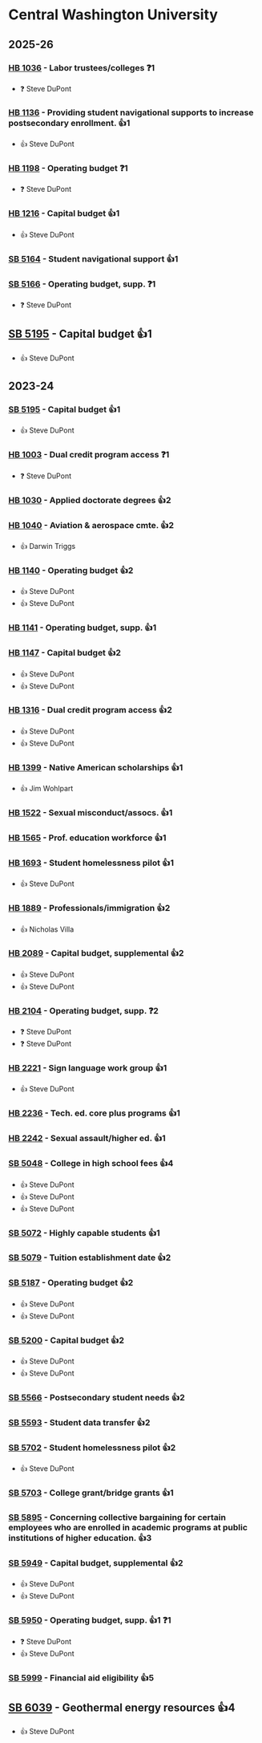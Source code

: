 # Central Washington University
## 2025-26

### [HB 1036](/bill/2025-26/hb/1036/) - Labor trustees/colleges   ❓1
* ❓ Steve DuPont

### [HB 1136](/bill/2025-26/hb/1136/) - Providing student navigational supports to increase postsecondary enrollment. 👍1  
* 👍 Steve DuPont

### [HB 1198](/bill/2025-26/hb/1198/) - Operating budget   ❓1
* ❓ Steve DuPont

### [HB 1216](/bill/2025-26/hb/1216/) - Capital budget 👍1  
* 👍 Steve DuPont

### [SB 5164](/bill/2025-26/sb/5164/) - Student navigational support 👍1  

### [SB 5166](/bill/2025-26/sb/5166/) - Operating budget, supp.   ❓1
* ❓ Steve DuPont

## [SB 5195](/bill/2025-26/sb/5195/) - Capital budget 👍1  
* 👍 Steve DuPont

## 2023-24

### [SB 5195](/bill/2023-24/sb/5195/) - Capital budget 👍1  
* 👍 Steve DuPont

### [HB 1003](/bill/2023-24/hb/1003/) - Dual credit program access   ❓1
* ❓ Steve DuPont

### [HB 1030](/bill/2023-24/hb/1030/) - Applied doctorate degrees 👍2  

### [HB 1040](/bill/2023-24/hb/1040/) - Aviation & aerospace cmte. 👍2  
* 👍 Darwin Triggs

### [HB 1140](/bill/2023-24/hb/1140/) - Operating budget 👍2  
* 👍 Steve DuPont
* 👍 Steve DuPont

### [HB 1141](/bill/2023-24/hb/1141/) - Operating budget, supp. 👍1  

### [HB 1147](/bill/2023-24/hb/1147/) - Capital budget 👍2  
* 👍 Steve DuPont
* 👍 Steve DuPont

### [HB 1316](/bill/2023-24/hb/1316/) - Dual credit program access 👍2  
* 👍 Steve DuPont
* 👍 Steve DuPont

### [HB 1399](/bill/2023-24/hb/1399/) - Native American scholarships 👍1  
* 👍 Jim Wohlpart

### [HB 1522](/bill/2023-24/hb/1522/) - Sexual misconduct/assocs. 👍1  

### [HB 1565](/bill/2023-24/hb/1565/) - Prof. education workforce 👍1  

### [HB 1693](/bill/2023-24/hb/1693/) - Student homelessness pilot 👍1  
* 👍 Steve DuPont

### [HB 1889](/bill/2023-24/hb/1889/) - Professionals/immigration 👍2  
* 👍 Nicholas Villa

### [HB 2089](/bill/2023-24/hb/2089/) - Capital budget, supplemental 👍2  
* 👍 Steve DuPont
* 👍 Steve DuPont

### [HB 2104](/bill/2023-24/hb/2104/) - Operating budget, supp.   ❓2
* ❓ Steve DuPont
* ❓ Steve DuPont

### [HB 2221](/bill/2023-24/hb/2221/) - Sign language work group 👍1  
* 👍 Steve DuPont

### [HB 2236](/bill/2023-24/hb/2236/) - Tech. ed. core plus programs 👍1  

### [HB 2242](/bill/2023-24/hb/2242/) - Sexual assault/higher ed. 👍1  

### [SB 5048](/bill/2023-24/sb/5048/) - College in high school fees 👍4  
* 👍 Steve DuPont
* 👍 Steve DuPont
* 👍 Steve DuPont

### [SB 5072](/bill/2023-24/sb/5072/) - Highly capable students 👍1  

### [SB 5079](/bill/2023-24/sb/5079/) - Tuition establishment date 👍2  

### [SB 5187](/bill/2023-24/sb/5187/) - Operating budget 👍2  
* 👍 Steve DuPont
* 👍 Steve DuPont

### [SB 5200](/bill/2023-24/sb/5200/) - Capital budget 👍2  
* 👍 Steve DuPont
* 👍 Steve DuPont

### [SB 5566](/bill/2023-24/sb/5566/) - Postsecondary student needs 👍2  

### [SB 5593](/bill/2023-24/sb/5593/) - Student data transfer 👍2  

### [SB 5702](/bill/2023-24/sb/5702/) - Student homelessness pilot 👍2  
* 👍 Steve DuPont

### [SB 5703](/bill/2023-24/sb/5703/) - College grant/bridge grants 👍1  

### [SB 5895](/bill/2023-24/sb/5895/) - Concerning collective bargaining for certain employees who are enrolled in academic programs at public institutions of higher education. 👍3  

### [SB 5949](/bill/2023-24/sb/5949/) - Capital budget, supplemental 👍2  
* 👍 Steve DuPont
* 👍 Steve DuPont

### [SB 5950](/bill/2023-24/sb/5950/) - Operating budget, supp. 👍1  ❓1
* ❓ Steve DuPont
* 👍 Steve DuPont

### [SB 5999](/bill/2023-24/sb/5999/) - Financial aid eligibility 👍5  

## [SB 6039](/bill/2023-24/sb/6039/) - Geothermal energy resources 👍4  
* 👍 Steve DuPont
